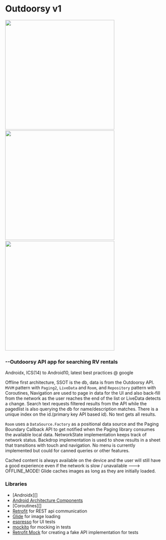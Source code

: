 # Outdoorsy v1

  <img src="https://i.imgur.com/yqNUPCz.png" height="350"/>&nbsp;&nbsp;&nbsp;&nbsp;&nbsp;&nbsp;&nbsp;&nbsp;&nbsp;
  <img src="https://i.imgur.com/Rm78uGP.png" height="350"/>&nbsp;&nbsp;&nbsp;&nbsp;&nbsp;&nbsp;&nbsp;&nbsp;&nbsp;
  <img src="https://i.imgur.com/j0NFAlj.png" height="350"/>&nbsp;&nbsp;&nbsp;&nbsp;&nbsp;&nbsp;&nbsp;&nbsp;&nbsp;


###   --Outdoorsy API app for searching RV rentals

Androidx, ICS(14) to Android10, latest best practices @ google

Offline first architecture, SSOT is the db, data is from the Outdoorsy API.
`MVVM` pattern with `Paging2`, `LiveData` and `Room`, and `Repository` pattern with Coroutines, Navigation are used to page in data
for the UI and also back-fill from the network as the user reaches the end of the list or LiveData detects a change.
Search text requests filtered results from the API while the pagedlist is also querying the db for name/description matches.  There is a unique index
on the id.(primary key API based id). No text gets all results.

`Room` uses a `DataSource.Factory` as a positional data source and the Paging Boundary Callback
API to get notified when the Paging library consumes the available local data.  NetworkState implementation
keeps track of network status.
Backdrop implementation is used to show results in a sheet that transitions with touch and navigation.  No menu is currently implemented but could
for canned queries or other features.


Cached content is always available on the device and the user will still have a good experience even if the network is slow /
unavailable ---> OFFLINE_MODE!
Glide caches images as long as they are initially loaded.


### Libraries
* [Androidx][]
* [Android Architecture Components][arch]
* [Coroutines][]
* [Retrofit][retrofit] for REST api communication
* [Glide][glide] for image loading
* [espresso][espresso] for UI tests
* [mockito][mockito] for mocking in tests
* [Retrofit Mock][retrofit-mock] for creating a fake API implementation for tests

[mockwebserver]: https://github.com/square/okhttp/tree/master/mockwebserver
[arch]: https://developer.android.com/arch
[espresso]: https://google.github.io/android-testing-support-library/docs/espresso/
[retrofit]: http://square.github.io/retrofit
[glide]: https://github.com/bumptech/glide
[mockito]: http://site.mockito.org
[retrofit-mock]: https://github.com/square/retrofit/tree/master/retrofit-mock
